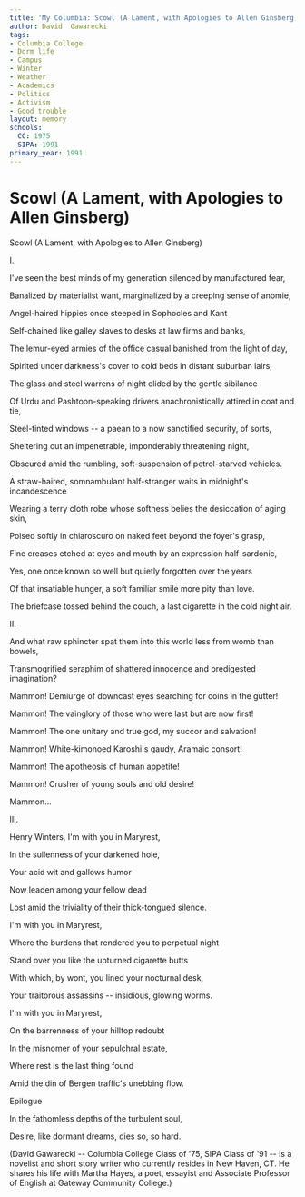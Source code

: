 ```yaml
---
title: 'My Columbia: Scowl (A Lament, with Apologies to Allen Ginsberg)'
author: David  Gawarecki
tags:
- Columbia College
- Dorm life
- Campus
- Winter
- Weather
- Academics
- Politics
- Activism
- Good trouble
layout: memory
schools:
  CC: 1975
  SIPA: 1991
primary_year: 1991
---
```

# Scowl (A Lament, with Apologies to Allen Ginsberg)

Scowl (A Lament, with Apologies to Allen Ginsberg)

I.

I've seen the best minds of my generation silenced by manufactured fear,

Banalized by materialist want, marginalized by a creeping sense of anomie,

Angel-haired hippies once steeped in Sophocles and Kant

Self-chained like galley slaves to desks at law firms and banks,

The lemur-eyed armies of the office casual banished from the light of day,

Spirited under darkness's cover to cold beds in distant suburban lairs,

The glass and steel warrens of night elided by the gentle sibilance

Of Urdu and Pashtoon-speaking drivers anachronistically attired in coat and tie,

Steel-tinted windows -- a paean to a now sanctified security, of sorts,

Sheltering out an impenetrable, imponderably threatening night,

Obscured amid the rumbling, soft-suspension of petrol-starved vehicles.

A straw-haired, somnambulant half-stranger waits in midnight's incandescence

Wearing a terry cloth robe whose softness belies the desiccation of aging skin,

Poised softly in chiaroscuro on naked feet beyond the foyer's grasp,

Fine creases etched at eyes and mouth by an expression half-sardonic,

Yes, one once known so well but quietly forgotten over the years

Of that insatiable hunger, a soft familiar smile more pity than love.

The briefcase tossed behind the couch, a last cigarette in the cold night air.

II.

And what raw sphincter spat them into this world less from womb than bowels,

Transmogrified seraphim of shattered innocence and predigested imagination?

Mammon!  Demiurge of downcast eyes searching for coins in the gutter!

Mammon!  The vainglory of those who were last but are now first!

Mammon!  The one unitary and true god, my succor and salvation!

Mammon!  White-kimonoed Karoshi's gaudy, Aramaic consort!

Mammon!  The apotheosis of human appetite!

Mammon!  Crusher of young souls and old desire!

Mammon...

III.

Henry Winters, I'm with you in Maryrest,

In the sullenness of your darkened hole,

Your acid wit and gallows humor

Now leaden among your fellow dead

Lost amid the triviality of their thick-tongued silence.

I'm with you in Maryrest,

Where the burdens that rendered you to perpetual night

Stand over you like the upturned cigarette butts

With which, by wont, you lined your nocturnal desk,

Your traitorous assassins -- insidious, glowing worms.

I'm with you in Maryrest,

On the barrenness of your hilltop redoubt

In the misnomer of your sepulchral estate,

Where rest is the last thing found

Amid the din of Bergen traffic's unebbing flow.

Epilogue

In the fathomless depths of the turbulent soul,

Desire, like dormant dreams, dies so, so hard.

(David Gawarecki -- Columbia College Class of '75, SIPA Class of '91 -- is a novelist and short story writer who currently resides in New Haven, CT.  He shares his life with Martha Hayes, a poet, essayist and Associate Professor of English at Gateway Community College.)
